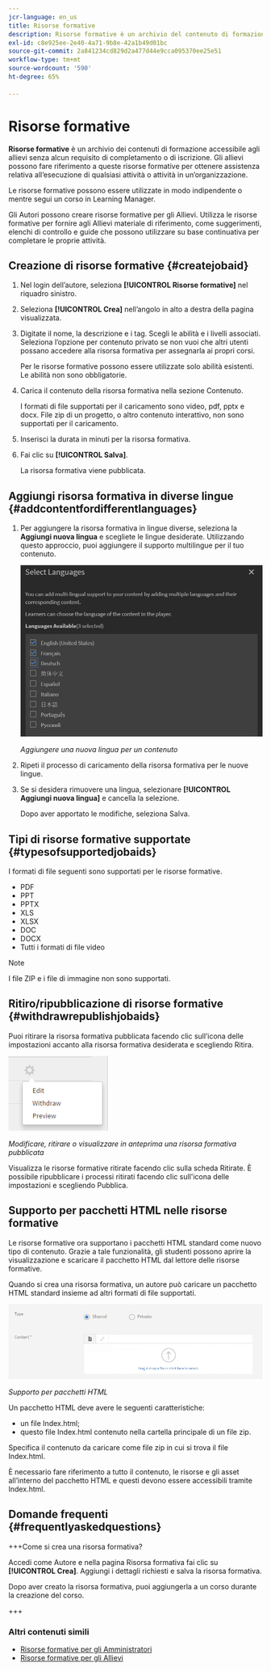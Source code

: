 ```yaml
---
jcr-language: en_us
title: Risorse formative
description: Risorse formative è un archivio del contenuto di formazione accessibile agli Allievi senza alcun requisito di completamento o di iscrizione. Gli allievi possono fare riferimento a queste risorse formative per ottenere assistenza relativa all’esecuzione di qualsiasi attività o attività in un’organizzazione.
exl-id: c8e925ee-2e40-4a71-9b8e-42a1b49d01bc
source-git-commit: 2a841234cd829d2a477d44e9cca095370ee25e51
workflow-type: tm+mt
source-wordcount: '590'
ht-degree: 65%

---
```


# Risorse formative

**Risorse formative** è un archivio dei contenuti di formazione accessibile agli allievi senza alcun requisito di completamento o di iscrizione. Gli allievi possono fare riferimento a queste risorse formative per ottenere assistenza relativa all’esecuzione di qualsiasi attività o attività in un’organizzazione.

Le risorse formative possono essere utilizzate in modo indipendente o mentre segui un corso in Learning Manager.

Gli Autori possono creare risorse formative per gli Allievi. Utilizza le risorse formative per fornire agli Allievi materiale di riferimento, come suggerimenti, elenchi di controllo e guide che possono utilizzare su base continuativa per completare le proprie attività.

## Creazione di risorse formative {#createjobaid}

1. Nel login dell’autore, seleziona **[!UICONTROL Risorse formative]** nel riquadro sinistro.
1. Seleziona **[!UICONTROL Crea]** nell’angolo in alto a destra della pagina visualizzata.
1. Digitate il nome, la descrizione e i tag. Scegli le abilità e i livelli associati. Seleziona l’opzione per contenuto privato se non vuoi che altri utenti possano accedere alla risorsa formativa per assegnarla ai propri corsi.

   Per le risorse formative possono essere utilizzate solo abilità esistenti. Le abilità non sono obbligatorie.

1. Carica il contenuto della risorsa formativa nella sezione Contenuto.

   I formati di file supportati per il caricamento sono video, pdf, pptx e docx. File zip di un progetto, o altro contenuto interattivo, non sono supportati per il caricamento.

1. Inserisci la durata in minuti per la risorsa formativa.
1. Fai clic su **[!UICONTROL Salva]**.

   La risorsa formativa viene pubblicata.

## Aggiungi risorsa formativa in diverse lingue {#addcontentfordifferentlanguages}

1. Per aggiungere la risorsa formativa in lingue diverse, seleziona la **Aggiungi nuova lingua** e scegliete le lingue desiderate. Utilizzando questo approccio, puoi aggiungere il supporto multilingue per il tuo contenuto.

   ![](assets/add-new-languagetab.png)

   *Aggiungere una nuova lingua per un contenuto*

1. Ripeti il processo di caricamento della risorsa formativa per le nuove lingue.
1. Se si desidera rimuovere una lingua, selezionare **[!UICONTROL Aggiungi nuova lingua]** e cancella la selezione.

   Dopo aver apportato le modifiche, seleziona Salva.

## Tipi di risorse formative supportate {#typesofsupportedjobaids}

I formati di file seguenti sono supportati per le risorse formative.

* PDF
* PPT
* PPTX
* XLS
* XLSX
* DOC
* DOCX
* Tutti i formati di file video

>[!NOTE]
>
>I file ZIP e i file di immagine non sono supportati.

## Ritiro/ripubblicazione di risorse formative {#withdrawrepublishjobaids}

Puoi ritirare la risorsa formativa pubblicata facendo clic sull’icona delle impostazioni accanto alla risorsa formativa desiderata e scegliendo Ritira.

![](assets/job-aid-withdraw.png)

*Modificare, ritirare o visualizzare in anteprima una risorsa formativa pubblicata*

Visualizza le risorse formative ritirate facendo clic sulla scheda Ritirate. È possibile ripubblicare i processi ritirati facendo clic sull&#39;icona delle impostazioni e scegliendo Pubblica.

## Supporto per pacchetti HTML nelle risorse formative

Le risorse formative ora supportano i pacchetti HTML standard come nuovo tipo di contenuto. Grazie a tale funzionalità, gli studenti possono aprire la visualizzazione e scaricare il pacchetto HTML dal lettore delle risorse formative.

Quando si crea una risorsa formativa, un autore può caricare un pacchetto HTML standard insieme ad altri formati di file supportati.

![](assets/html-job-aid.png)

*Supporto per pacchetti HTML*

Un pacchetto HTML deve avere le seguenti caratteristiche:

* un file Index.html;
* questo file Index.html contenuto nella cartella principale di un file zip.

Specifica il contenuto da caricare come file zip in cui si trova il file Index.html.

È necessario fare riferimento a tutto il contenuto, le risorse e gli asset all’interno del pacchetto HTML e questi devono essere accessibili tramite Index.html.

## Domande frequenti {#frequentlyaskedquestions}

+++Come si crea una risorsa formativa?

Accedi come Autore e nella pagina Risorsa formativa fai clic su **[!UICONTROL Crea]**. Aggiungi i dettagli richiesti e salva la risorsa formativa.

Dopo aver creato la risorsa formativa, puoi aggiungerla a un corso durante la creazione del corso.

+++

### Altri contenuti simili

* [Risorse formative per gli Amministratori](../../administrators/feature-summary/job-aids.md)
* [Risorse formative per gli Allievi](../../learners/feature-summary/job-aids.md)
